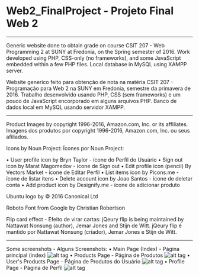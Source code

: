 # Web2_FinalProject - Projeto Final Web 2
____________________________________________________________________________________________________________________________
Generic website done to obtain grade on course CSIT 207 - Web Programming 2 at SUNY at Fredonia, on the Spring semester of 2016.
Work developed using PHP, CSS-only (no frameworks), and some JavaScript embedded within a few PHP files. 
Local database in MySQL using XAMPP server.

Website generico feito para obtenção de nota na matéria CSIT 207 - Programação para Web 2 na SUNY em Fredonia, semestre da primavera de 2016.
Trabalho desenvolvido usando PHP, CSS (sem frameworks) e um pouco de JavaScript encorporado em alguns arquivos PHP. 
Banco de dados local em MySQL usando servidor XAMPP.

____________________________________________________________________________________________________________________________
Product Images by copyright 1996-2016, Amazon.com, Inc. or its affiliates.
Imagens dos produtos por copyright 1996-2016, Amazon.com, Inc. ou seus afiliados.

Icons by Noun Project:
Ícones por Noun Project:

• User profile icon by Bryn Taylor - ícone do Perfil do Usuário
• Sign out icon by Marat Magomedov - ícone de Sign out
• Edit profile icon (pencil) By Vectors Market - ícone de Editar Perfil
• List items icon by Picons.me - ícone de listar itens
• Delete account icon by Joao Santos - ícone de deletar conta
• Add product icon by Designify.me - ícone de adicionar produto

Ubuntu logo by © 2016 Canonical Ltd

Roboto Font from Google by Christian Robertson

Flip card effect - Efeito de virar cartas: 
jQeury flip is being maintained by Nattawat Nonsung (author), Jemar Jones and Stijn de Witt.
jQeury flip é mantido por Nattawat Nonsung (criador), Jemar Jones e Stijn de Witt.
_______________________________________________________________________________________________________________________________

Some screenshots - Alguns Screenshots:
• Main Page (Index) - Página principal (index)
![alt tag](https://github.com/kaeuchoa/Web2_FinalProject/blob/master/images/index.png)
• Products Page - Página de Produtos
![alt tag](https://github.com/kaeuchoa/Web2_FinalProject/blob/master/images/Products%20Page.png)
• User's Products Page - Página de Produtos do Usuário
![alt tag](https://github.com/kaeuchoa/Web2_FinalProject/blob/master/images/User's%20Products%20Page%204.png)
• Profile Page - Página de Perfil
![alt tag](https://github.com/kaeuchoa/Web2_FinalProject/blob/master/images/Profile%20Page.png)



